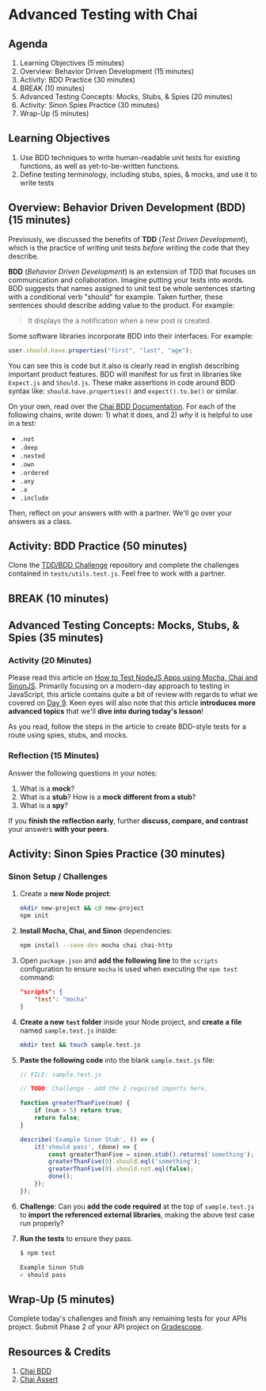 # Advanced Testing with Chai

## Agenda

1. Learning Objectives (5 minutes)
1. Overview: Behavior Driven Development (15 minutes)
1. Activity: BDD Practice (30 minutes)
1. BREAK (10 minutes)
1. Advanced Testing Concepts: Mocks, Stubs, & Spies (20 minutes)
1. Activity: Sinon Spies Practice (30 minutes)
1. Wrap-Up (5 minutes)

## Learning Objectives

1. Use BDD techniques to write human-readable unit tests for existing functions, as well as yet-to-be-written functions.
1. Define testing terminology, including stubs, spies, & mocks, and use it to write tests

## Overview: Behavior Driven Development (BDD) (15 minutes)

Previously, we discussed the benefits of **TDD** (_Test Driven Development_), which is the practice of writing unit tests _before_ writing the code that they describe. 

**BDD** (_Behavior Driven Development_) is an extension of TDD that focuses on communication and collaboration. Imagine putting your tests into words. BDD suggests that names assigned to unit test be whole sentences starting with a conditional verb "should" for example. Taken further, these sentences should describe adding value to the product. For example:

> It displays the a notification when a new post is created.

Some software libraries incorporate BDD into their interfaces. For example:

```javascript
user.should.have.properties("first", "last", "age");
```

You can see this is code but it also is clearly read in english describing important product features. BDD will manifest for us first in libraries like `Expect.js` and `Should.js`. These make assertions in code around BDD syntax like: `should.have.properties()` and `expect().to.be()` or similar.

On your own, read over the [Chai BDD Documentation](https://www.chaijs.com/api/bdd/). For each of the following chains, write down: 1) what it does, and 2) _why_ it is helpful to use in a test:

- `.not`
- `.deep`
- `.nested`
- `.own`
- `.ordered`
- `.any`
- `.a`
- `.include`

Then, reflect on your answers with with a partner. We'll go over your answers as a class.


## Activity: BDD Practice (50 minutes)

Clone the [TDD/BDD Challenge](https://github.com/droxey/tdd-bdd-challenge) repository and complete the challenges contained in `tests/utils.test.js`. Feel free to work with a partner.

## BREAK (10 minutes)

## Advanced Testing Concepts: Mocks, Stubs, & Spies (35 minutes)

### Activity (20 Minutes)

Please read this article on [How to Test NodeJS Apps using Mocha, Chai and SinonJS](https://scotch.io/tutorials/how-to-test-nodejs-apps-using-mocha-chai-and-sinonjs). Primarily focusing on a modern-day approach to testing in JavaScript, this article contains quite a bit of review with regards to what we covered on [Day 9](Lesson09.md). Keen eyes will also note that this article  **introduces more advanced topics** that we'll **dive into during today's lesson**!

As you read, follow the steps in the article to create BDD-style tests for a route using spies, stubs, and mocks.

### Reflection (15 Minutes)

Answer the following questions in your notes:

1. What is a **mock**?
2. What is a **stub**? How is a **mock different from a stub**?
3. What is a **spy**?

If you **finish the reflection early**, further **discuss, compare, and contrast** your answers **with your peers**.

## Activity: Sinon Spies Practice (30 minutes)

### Sinon Setup / Challenges

1. Create a **new Node project**:

    ```bash
    mkdir new-project && cd new-project
    npm init
    ```

2. **Install Mocha, Chai, and Sinon** dependencies:

    ```bash
    npm install --save-dev mocha chai chai-http
    ```

3. Open `package.json` and **add the following line** to the `scripts` configuration to ensure `mocha` is used when executing the `npm test` command:

    ```json
    "scripts": {
        "test": "mocha"
    }
    ```

4. **Create a new `test` folder** inside your Node project, and **create a file** named `sample.test.js` inside:

    ```bash
    mkdir test && touch sample.test.js
    ```

5. **Paste the following code** into the blank `sample.test.js` file:

    ```js
    // FILE: sample.test.js

    // TODO: Challenge - add the 2 required imports here.

    function greaterThanFive(num) {
        if (num > 5) return true;
        return false;
    }

    describe('Example Sinon Stub', () => {
        it('should pass', (done) => {
            const greaterThanFive = sinon.stub().returns('something');
            greaterThanFive(0).should.eql('something');
            greaterThanFive(0).should.not.eql(false);
            done();
        });
    });
    ```

6. **Challenge**: Can you **add the code required** at the top of `sample.test.js` to **import the referenced external libraries**, making the above test case run properly?

7. **Run the tests** to ensure they pass.

    ```bash
    $ npm test

    Example Sinon Stub
    ✓ should pass
    ```

## Wrap-Up (5 minutes)

Complete today's challenges and finish any remaining tests for your APIs project. Submit Phase 2 of your API project on [Gradescope](https://gradescope.com).

## Resources & Credits

1. [Chai BDD](https://www.chaijs.com/api/bdd/)
1. [Chai Assert](https://www.chaijs.com/api/assert/)
